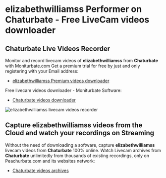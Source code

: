# elizabethwilliamss Performer on Chaturbate - Free LiveCam videos downloader

## Chaturbate Live Videos Recorder

Monitor and record livecam videos of **elizabethwilliamss** from **Chaturbate** with Moniturbate.com
Get a premium trial for free by just and only registering with your Email address:
* [elizabethwilliamss Premium videos downloader](https://moniturbate.com/request-demo-licence-key.html)

Free livecam videos downloader - Moniturbate Software:
* [Chaturbate videos downloader](https://moniturbate.com/moniturbate-download-software.html)

![elizabethwilliamss livecam videos recorder](https://peachurnet.com/templates/moniturbate-software.png)


## Capture elizabethwilliamss videos from the Cloud and watch your recordings on Streaming

Without the need of downloading a software, capture **elizabethwilliamss** livecam videos from **Chaturbate** 100% online.
Watch Livecam archives from **Chaturbate** unlimitedly from thousands of existing recordings, only on Peachurbate.com and its websites network:
* [Chaturbate videos archives](https://peachurnet.com/)